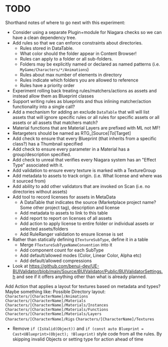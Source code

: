 # TODO

Shorthand notes of where to go next with this experiment:

* Consider using a separate Plugin+module for Niagara checks so we can have a clean dependency tree.
* Add rules so that we can enforce constraints about directories.
  * Rules stored in DataTable.
  * What color should the folder appear in Content Browser!
  * Rules can apply to a folder or all sub-folders.
  * Folders may be explicitly named or declared as named patterns (i.e. `MyGame/Characters/*/Animations`)
  * Rules about max number of elements in directory
  * Rules indicate which folders you are allowed to reference
  * Rules have a priority order
* Experiment rolling back treating rules/matchers/actions as assets and instead allow them as Blueprint classes
* Support writing rules as blueprints and thus inlining matcher/action functionality into a single call?
* Add a mechanism for adding an exclude `DataTable` that will will list assets that will ignore specific rules or all rules for specific assets or all assets or all assets that matchers match?
* Material functions that are Material Layers are prefixed with ML not MF!
* Retargeters should be named as RTG_\[Source\]_To_\[Target\]
* Add check to ensure that every Blueprint (that inherits from a specific class?) has a Thumbnail specified
* Add check to ensure every parameter in a Material has a group/description specified.
* Add check to unreal that verifies every Niagara system has an "Effect Type" associated with it.
* Add validation to ensure every texture is marked with a TextureGroup
* Add metadata to assets to track origin. (i.e. What license and where was it sourced from)
* Add ability to add other validators that are invoked on Scan (i.e. no directories without assets)
* Add tool to record licenses for assets in MetaData
    * A DataTable that indicates the source (Marketplace project name? Some other project tag), description and license
    * Add metadata to assets to link to this table
    * Add report to report on licenses of all assets
    * Add action to apply license to entire folder or individual assets or selected assets/folders
    * Add RuleRanger validation to ensure license is set
* Rather than statically defining `ETextureSubType`, define it in a table
  * Merge `FTextureSubTypeNameConvention` into it
  * Add component count for each SubType
  * Add default/allowed modes (Color, Linear Color, Alpha etc)
  * Add default/allowed compressions
* Look at https://github.com/benui-dev/UE-BUIValidator/blob/main/Source/BUIValidator/Public/BUIValidatorSettings.h and see if it offers anything other than what is already planned.

Add Action that applies a layout for textures based on metadata and types? Maybe something like:
Possible Directory layout:
 `Characters/[CharacterName]/Animations`
 `Characters/[CharacterName]/Materials`
 `Characters/[CharacterName]/Materials/Instances`
 `Characters/[CharacterName]/Materials/Functions`
 `Characters/[CharacterName]/Materials/Layers`
 `Characters/[CharacterName]/Rigs`
 `Characters/[CharacterName]/Textures`

* Remove `if (IsValid(Object))` and  `if (const auto Blueprint = Cast<UBlueprint>(Object); !Blueprint)` style code from all the rules. By skipping invalid Objects or setting type for action ahead of time
